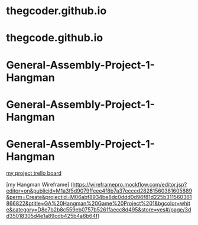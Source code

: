 # thegcoder.github.io
# thegcode.github.io
# General-Assembly-Project-1-Hangman
# General-Assembly-Project-1-Hangman
# General-Assembly-Project-1-Hangman
[my project trello board](https://trello.com/b/mC8HOjjN/general-assembly-project-1)


[my Hangman Wireframe] (https://wireframepro.mockflow.com/editor.jsp?editor=on&publicid=M1a3f5d9079ffeee4f8b7a37ecccd28281560361605889&perm=Create&projectid=M06abf8934be8dc0ddd0d96f81d225b311560361866822&ptitle=GA%20Hangman%20Game%20Project%201&bgcolor=white&category=D8e7b2b8c559eb0757b5261faecc8d495&store=yes#/page/3dd35018305d4e1a89cdb425b4a6b64f)
